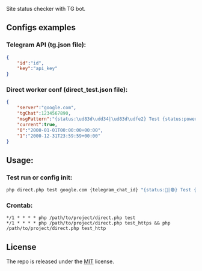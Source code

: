 Site status checker with TG bot.

## Configs examples
### Telegram API (tg.json file):
```json
{
    "id":"id",
    "key":"api_key"
}
```
### Direct worker conf (direct_test.json file):
```json
{
    "server":"google.com",
    "tgChat":1234567890,
    "msgPattern":"{status:\ud83d\udd34|\ud83d\udfe2} Test {status:power off|power on}{after: after #}!",
    "current":true,
    "0":"2000-01-01T00:00:00+00:00",
    "1":"2000-12-31T23:59:59+00:00"
}
```

## Usage:
### Test run or config init:
```bash
php direct.php test google.com {telegram_chat_id} "{status:🔴|🟢} Test {status:power off|power on}{after: after #}!"
```

### Crontab:
```
*/1 * * * * php /path/to/project/direct.php test
*/1 * * * * php /path/to/project/direct.php test_https && php /path/to/project/direct.php test_http
```

## License
The repo is released under the [MIT](https://github.com/m0b-ua/nde/blob/master/LICENSE) license.
